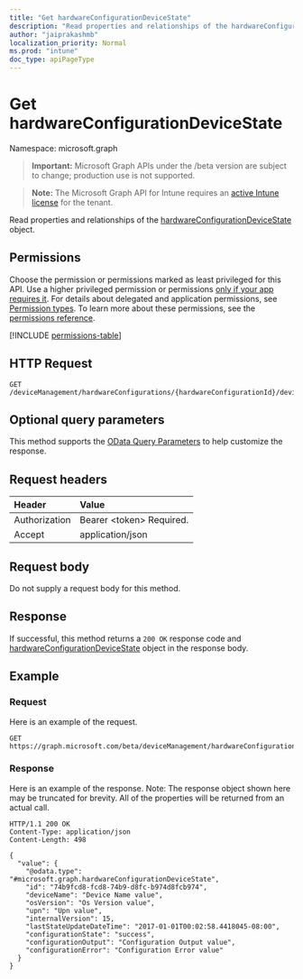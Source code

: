 ```yaml
---
title: "Get hardwareConfigurationDeviceState"
description: "Read properties and relationships of the hardwareConfigurationDeviceState object."
author: "jaiprakashmb"
localization_priority: Normal
ms.prod: "intune"
doc_type: apiPageType
---
```


# Get hardwareConfigurationDeviceState

Namespace: microsoft.graph

> **Important:** Microsoft Graph APIs under the /beta version are subject to change; production use is not supported.

> **Note:** The Microsoft Graph API for Intune requires an [active Intune license](https://go.microsoft.com/fwlink/?linkid=839381) for the tenant.

Read properties and relationships of the [hardwareConfigurationDeviceState](../resources/intune-deviceconfig-hardwareconfigurationdevicestate.md) object.

## Permissions
Choose the permission or permissions marked as least privileged for this API. Use a higher privileged permission or permissions [only if your app requires it](/graph/permissions-overview#best-practices-for-using-microsoft-graph-permissions). For details about delegated and application permissions, see [Permission types](/graph/permissions-overview#permission-types). To learn more about these permissions, see the [permissions reference](/graph/permissions-reference).

<!-- { "blockType": "permissions", "name": "intune_deviceconfig_hardwareconfigurationdevicestate_get" } -->
[!INCLUDE [permissions-table](../includes/permissions/intune-deviceconfig-hardwareconfigurationdevicestate-get-permissions.md)]

## HTTP Request
<!-- {
  "blockType": "ignored"
}
-->
``` http
GET /deviceManagement/hardwareConfigurations/{hardwareConfigurationId}/deviceRunStates/{hardwareConfigurationDeviceStateId}
```

## Optional query parameters
This method supports the [OData Query Parameters](/graph/query-parameters) to help customize the response.

## Request headers
|Header|Value|
|:---|:---|
|Authorization|Bearer &lt;token&gt; Required.|
|Accept|application/json|

## Request body
Do not supply a request body for this method.

## Response
If successful, this method returns a `200 OK` response code and [hardwareConfigurationDeviceState](../resources/intune-deviceconfig-hardwareconfigurationdevicestate.md) object in the response body.

## Example

### Request
Here is an example of the request.
``` http
GET https://graph.microsoft.com/beta/deviceManagement/hardwareConfigurations/{hardwareConfigurationId}/deviceRunStates/{hardwareConfigurationDeviceStateId}
```

### Response
Here is an example of the response. Note: The response object shown here may be truncated for brevity. All of the properties will be returned from an actual call.
``` http
HTTP/1.1 200 OK
Content-Type: application/json
Content-Length: 498

{
  "value": {
    "@odata.type": "#microsoft.graph.hardwareConfigurationDeviceState",
    "id": "74b9fcd8-fcd8-74b9-d8fc-b974d8fcb974",
    "deviceName": "Device Name value",
    "osVersion": "Os Version value",
    "upn": "Upn value",
    "internalVersion": 15,
    "lastStateUpdateDateTime": "2017-01-01T00:02:58.4418045-08:00",
    "configurationState": "success",
    "configurationOutput": "Configuration Output value",
    "configurationError": "Configuration Error value"
  }
}
```
